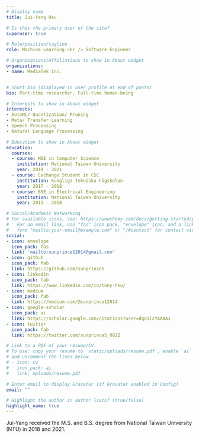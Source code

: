 ```yaml
---
# Display name
title: Jui-Yang Hsu

# Is this the primary user of the site?
superuser: true

# Role/position/tagline
role: Machine Learning <br /> Software Engineer

# Organizations/Affiliations to show in About widget
organizations:
- name: MediaTek Inc.


# Short bio (displayed in user profile at end of posts)
bio: Part-time researcher, Full-time human-being

# Interests to show in About widget
interests:
- AutoML/ Quantization/ Pruning
- Meta/ Transfer Learning
- Speech Processing
- Natural Language Processing

# Education to show in About widget
education:
  courses:
  - course: MSE in Computer Science
    institution: National Taiwan University
    year: 2018 - 2021
  - course: Exchange Student in CSC
    institution: Kungliga Tekniska högskolan
    year: 2017 - 2018
  - course: BSE in Electrical Engineering
    institution: National Taiwan University
    year: 2013 - 2018

# Social/Academic Networking
# For available icons, see: https://wowchemy.com/docs/getting-started/page-builder/#icons
#   For an email link, use "fas" icon pack, "envelope" icon, and a link in the
#   form "mailto:your-email@example.com" or "/#contact" for contact widget.
social:
- icon: envelope
  icon_pack: fas
  link: 'mailto:sunprince12014@gmail.com'
- icon: github
  icon_pack: fab
  link: https://github.com/sunprinceS
- icon: linkedin
  icon_pack: fab
  link: https://www.linkedin.com/in/tony-hsu/
- icon: medium
  icon_pack: fab
  link: https://medium.com/@sunprince12014
- icon: google-scholar
  icon_pack: ai
  link: https://scholar.google.com/citations?user=dqo1i2YAAAAJ
- icon: twitter
  icon_pack: fab
  link: https://twitter.com/sunprinceS_0822

# Link to a PDF of your resume/CV.
# To use: copy your resume to `static/uploads/resume.pdf`, enable `ai` icons in `params.toml`, 
# and uncomment the lines below.
# - icon: cv
#   icon_pack: ai
#   link: uploads/resume.pdf

# Enter email to display Gravatar (if Gravatar enabled in Config)
email: ""

# Highlight the author in author lists? (true/false)
highlight_name: true
---
```


Jui-Yang received the M.S. and B.S. degree from National Taiwan University (NTU) in 2018 and 2021.
